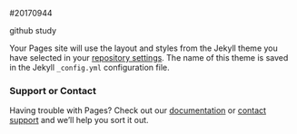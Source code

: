 #20170944

github study

Your Pages site will use the layout and styles from the Jekyll theme you have selected in your [repository settings](https://github.com/jieun-s/TIL/settings). The name of this theme is saved in the Jekyll `_config.yml` configuration file.

### Support or Contact

Having trouble with Pages? Check out our [documentation](https://docs.github.com/categories/github-pages-basics/) or [contact support](https://support.github.com/contact) and we’ll help you sort it out.
